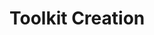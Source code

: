# Toolkit Creation

<script async class="speakerdeck-embed" data-id="0ab6a280b92d0131e4484251e58a135f" data-ratio="1.33333333333333" src="//speakerdeck.com/assets/embed.js"></script>
